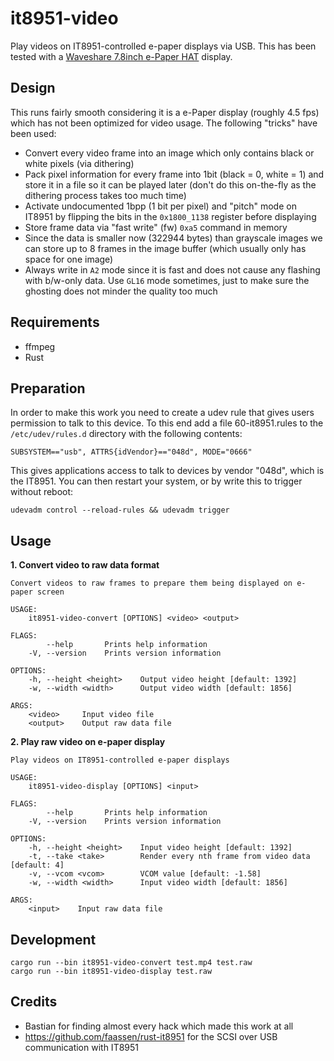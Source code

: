 # it8951-video

Play videos on IT8951-controlled e-paper displays via USB. This has been tested with a [Waveshare 7.8inch e-Paper HAT](https://www.waveshare.com/wiki/7.8inch_e-Paper_HAT) display.

## Design

This runs fairly smooth considering it is a e-Paper display (roughly 4.5 fps) which has not been optimized for video usage. The following "tricks" have been used:

* Convert every video frame into an image which only contains black or white pixels (via dithering)
* Pack pixel information for every frame into 1bit (black = 0, white = 1) and store it in a file so it can be played later (don't do this on-the-fly as the dithering process takes too much time)
* Activate undocumented 1bpp (1 bit per pixel) and "pitch" mode on IT8951 by flipping the bits in the `0x1800_1138` register before displaying
* Store frame data via "fast write" (fw) `0xa5` command in memory
* Since the data is smaller now (322944 bytes) than grayscale images we can store up to 8 frames in the image buffer (which usually only has space for one image)
* Always write in `A2` mode since it is fast and does not cause any flashing with b/w-only data. Use `GL16` mode sometimes, just to make sure the ghosting does not minder the quality too much

## Requirements

* ffmpeg
* Rust

## Preparation

In order to make this work you need to create a udev rule that gives users permission to talk to this device. To this end add a file 60-it8951.rules to the `/etc/udev/rules.d` directory with the following contents:

```
SUBSYSTEM=="usb", ATTRS{idVendor}=="048d", MODE="0666"
```

This gives applications access to talk to devices by vendor "048d", which is the IT8951. You can then restart your system, or by write this to trigger without reboot:

```
udevadm control --reload-rules && udevadm trigger
```

## Usage

**1. Convert video to raw data format**

```
Convert videos to raw frames to prepare them being displayed on e-paper screen

USAGE:
    it8951-video-convert [OPTIONS] <video> <output>

FLAGS:
        --help       Prints help information
    -V, --version    Prints version information

OPTIONS:
    -h, --height <height>    Output video height [default: 1392]
    -w, --width <width>      Output video width [default: 1856]

ARGS:
    <video>     Input video file
    <output>    Output raw data file
```

**2. Play raw video on e-paper display**

```
Play videos on IT8951-controlled e-paper displays

USAGE:
    it8951-video-display [OPTIONS] <input>

FLAGS:
        --help       Prints help information
    -V, --version    Prints version information

OPTIONS:
    -h, --height <height>    Input video height [default: 1392]
    -t, --take <take>        Render every nth frame from video data [default: 4]
    -v, --vcom <vcom>        VCOM value [default: -1.58]
    -w, --width <width>      Input video width [default: 1856]

ARGS:
    <input>    Input raw data file
```

## Development

```
cargo run --bin it8951-video-convert test.mp4 test.raw
cargo run --bin it8951-video-display test.raw
```

## Credits

* Bastian for finding almost every hack which made this work at all
* https://github.com/faassen/rust-it8951 for the SCSI over USB communication with IT8951
